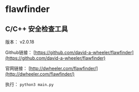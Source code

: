 # flawfinder
 
## C/C++ 安全检查工具

版本： v2.0.18

Github链接： [https://github.com/david-a-wheeler/flawfinder](https://github.com/david-a-wheeler/flawfinder)

官网链接： [http://dwheeler.com/flawfinder/](http://dwheeler.com/flawfinder/)

执行： `python3 main.py`
